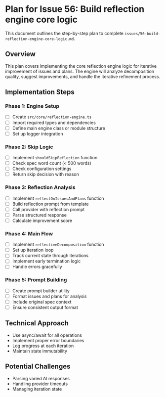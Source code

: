 # Plan for Issue 56: Build reflection engine core logic

This document outlines the step-by-step plan to complete `issues/56-build-reflection-engine-core-logic.md`.

## Overview

This plan covers implementing the core reflection engine logic for iterative improvement of issues and plans. The engine will analyze decomposition quality, suggest improvements, and handle the iterative refinement process.

## Implementation Steps

### Phase 1: Engine Setup
- [ ] Create `src/core/reflection-engine.ts`
- [ ] Import required types and dependencies
- [ ] Define main engine class or module structure
- [ ] Set up logger integration

### Phase 2: Skip Logic
- [ ] Implement `shouldSkipReflection` function
- [ ] Check spec word count (< 500 words)
- [ ] Check configuration settings
- [ ] Return skip decision with reason

### Phase 3: Reflection Analysis
- [ ] Implement `reflectOnIssuesAndPlans` function
- [ ] Build reflection prompt from template
- [ ] Call provider with reflection prompt
- [ ] Parse structured response
- [ ] Calculate improvement score

### Phase 4: Main Flow
- [ ] Implement `reflectiveDecomposition` function
- [ ] Set up iteration loop
- [ ] Track current state through iterations
- [ ] Implement early termination logic
- [ ] Handle errors gracefully

### Phase 5: Prompt Building
- [ ] Create prompt builder utility
- [ ] Format issues and plans for analysis
- [ ] Include original spec context
- [ ] Ensure consistent output format

## Technical Approach
- Use async/await for all operations
- Implement proper error boundaries
- Log progress at each iteration
- Maintain state immutability

## Potential Challenges
- Parsing varied AI responses
- Handling provider timeouts
- Managing iteration state